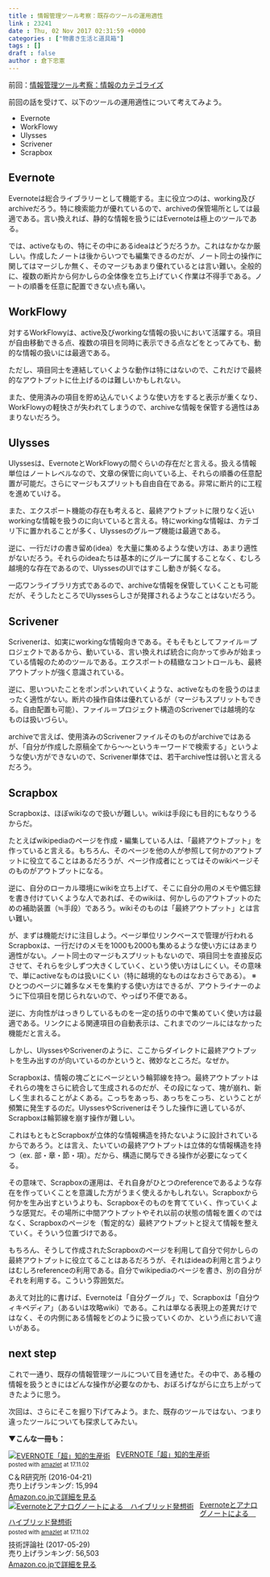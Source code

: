 ```yaml
---
title : 情報管理ツール考察：既存のツールの運用適性
link : 23241
date : Thu, 02 Nov 2017 02:31:59 +0000
categories : ["物書き生活と道具箱"]
tags : []
draft : false
author : 倉下忠憲
---
```


前回：<a href="https://rashita.net/blog/?p=23237">情報管理ツール考察：情報のカテゴライズ</a>

前回の話を受けて、以下のツールの運用適性について考えてみよう。

<ul>
<li>Evernote</li>
<li>WorkFlowy</li>
<li>Ulysses</li>
<li>Scrivener</li>
<li>Scrapbox</li>
</ul>

<h2>Evernote</h2>

Evernoteは総合ライブラリーとして機能する。主に役立つのは、working及びarchiveだろう。特に検索能力が優れているので、archiveの保管場所としては最適である。言い換えれば、静的な情報を扱うにはEvernoteは極上のツールである。

では、activeなもの、特にその中にあるideaはどうだろうか。これはなかなか厳しい。作成したノートは後からいつでも編集できるのだが、ノート同士の操作に関してはマージしか無く、そのマージもあまり優れているとは言い難い。全般的に、複数の断片から何かしらの全体像を立ち上げていく作業は不得手である。ノートの順番を任意に配置できない点も痛い。

<h2>WorkFlowy</h2>

対するWorkFlowyは、active及びworkingな情報の扱いにおいて活躍する。項目が自由移動できる点、複数の項目を同時に表示できる点などをとってみても、動的な情報の扱いには最適である。

ただし、項目同士を連結していくような動作は特にはないので、これだけで最終的なアウトプットに仕上げるのは難しいかもしれない。

また、使用済みの項目を貯め込んでいくような使い方をすると表示が重くなり、WorkFlowyの軽快さが失われてしまうので、archiveな情報を保管する適性はあまりないだろう。

<h2>Ulysses</h2>

Ulyssesは、EvernoteとWorkFlowyの間ぐらいの存在だと言える。扱える情報単位はノートレベルなので、文章の保管に向いている上、それらの順番の任意配置が可能だ。さらにマージもスプリットも自由自在である。非常に断片的に工程を進めていける。

また、エクスポート機能の存在も考えると、最終アウトプットに限りなく近いworkingな情報を扱うのに向いていると言える。特にworkingな情報は、カテゴリ下に置かれることが多く、Ulyssesのグループ機能は最適である。

逆に、一行だけの書き留め(idea）を大量に集めるような使い方は、あまり適性がないだろう。それらのideaたちは基本的にグループに属することなく、むしろ越境的な存在であるので、UlyssesのUIではすこし動きが鈍くなる。

一応ワンライブラリ方式であるので、archiveな情報を保管していくことも可能だが、そうしたところでUlyssesらしさが発揮されるようなことはないだろう。

<h2>Scrivener</h2>

Scrivenerは、如実にworkingな情報向きである。そもそもとしてファイル＝プロジェクトであるから、動いている、言い換えれば統合に向かって歩みが始まっている情報のためのツールである。エクスポートの精緻なコントロールも、最終アウトプットが強く意識されている。

逆に、思いついたことをポンポンいれていくような、activeなものを扱うのはまったく適性がない。断片の操作自体は優れているが（マージもスプリットもできる。自由配置も可能）、ファイル＝プロジェクト構造のScrivenerでは越境的なものは扱いづらい。

archiveで言えば、使用済みのScrivenerファイルそのものがarchiveではあるが、「自分が作成した原稿全てから〜〜というキーワードで検索する」というような使い方ができないので、Scrivener単体では、若干archive性は弱いと言えるだろう。

<h2>Scrapbox</h2>

Scrapboxは、ほぼwikiなので扱いが難しい。wikiは手段にも目的にもなりうるからだ。

たとえばwikipediaのページを作成・編集している人は、「最終アウトプット」を作っていると言える。もちろん、そのページを他の人が参照して何かのアウトプットに役立てることはあるだろうが、ページ作成者にとってはそのwikiページそのものがアウトプットになる。

逆に、自分のローカル環境にwikiを立ち上げて、そこに自分の用のメモや備忘録を書き付けていくような人であれば、そのwikiは、何かしらのアウトプットのための補助装置（≒手段）であろう。wikiそのものは「最終アウトプット」とは言い難い。

が、まずは機能だけに注目しよう。ページ単位リンクベースで管理が行われるScrapboxは、一行だけのメモを1000も2000も集めるような使い方にはあまり適性がない。ノート同士のマージもスプリットもないので、項目同士を直接反応させて、それらを少しずつ大きくしていく、という使い方はしにくい。その意味で、単にactiveなものは扱いにくい（特に越境的なものはなおさらである）。
※ひとつのページに雑多なメモを集約する使い方はできるが、アウトライナーのように下位項目を閉じられないので、やっぱり不便である。

逆に、方向性がはっきりしているものを一定の括りの中で集めていく使い方は最適である。リンクによる関連項目の自動表示は、これまでのツールにはなかった機能だと言える。

しかし、UlyssesやScrivenerのように、ここからダイレクトに最終アウトプットを生み出すのが向いているのかというと、微妙なところだ。なぜか。

Scrapboxは、情報の塊ごとにページという輪郭線を持つ。最終アウトプットはそれらの塊をさらに統合して生成されるのだが、その段になって、塊が崩れ、新しく生まれることがよくある。こっちをあっち、あっちをこっち、ということが頻繁に発生するのだ。UlyssesやScrivenerはそうした操作に適しているが、Scrapboxは輪郭線を崩す操作が難しい。

これはもともとScrapboxが立体的な情報構造を持たないように設計されているからであろう。とは言え、たいていの最終アウトプットは立体的な情報構造を持つ（ex. 部・章・節・項）。だから、構造に関与できる操作が必要になってくる。

その意味で、Scrapboxの運用は、それ自身がひとつのreferenceであるような存在を作っていくことを意識した方がうまく使えるかもしれない。Scrapboxから何かを生み出すというよりも、Scrapboxそのものを育てていく、作っていくような感覚だ。その場所に中間アウトプットやそれ以前の状態の情報を置くのではなく、Scrapboxのページを（暫定的な）最終アウトプットと捉えて情報を整えていく。そういう位置づけである。

もちろん、そうして作成されたScrapboxのページを利用して自分で何かしらの最終アウトプットに役立てることはあるだろうが、それはideaの利用と言うよりはむしろreferenceの利用である。自分でwikipediaのページを書き、別の自分がそれを利用する。こういう雰囲気だ。

あえて対比的に書けば、Evernoteは「自分グーグル」で、Scrapboxは「自分ウィキペディア」（あるいは攻略wiki）である。これは単なる表現上の差異だけではなく、その内側にある情報をどのように扱っていくのか、という点において違いがある。

<h2>next step</h2>

これで一通り、既存の情報管理ツールについて目を通せた。その中で、ある種の情報を扱うときにはどんな操作が必要なのかも、おぼろげながらに立ち上がってきたように思う。

次回は、さらにそこを掘り下げてみよう。また、既存のツールではない、つまり違ったツールについても探求してみたい。

<strong>▼こんな一冊も：</strong>

<div class="amazlet-box" style="margin-bottom:0px;"><div class="amazlet-image" style="float:left;margin:0px 12px 1px 0px;"><a href="http://www.amazon.co.jp/exec/obidos/ASIN/B01EL08HW2/rashita1000-22/ref=nosim/" name="amazletlink" target="_blank"><img src="https://images-fe.ssl-images-amazon.com/images/I/51i02uyvjAL._SL160_.jpg" alt="EVERNOTE「超」知的生産術" style="border: none;" /></a></div><div class="amazlet-info" style="line-height:120%; margin-bottom: 10px"><div class="amazlet-name" style="margin-bottom:10px;line-height:120%"><a href="http://www.amazon.co.jp/exec/obidos/ASIN/B01EL08HW2/rashita1000-22/ref=nosim/" name="amazletlink" target="_blank">EVERNOTE「超」知的生産術</a><div class="amazlet-powered-date" style="font-size:80%;margin-top:5px;line-height:120%">posted with <a href="http://www.amazlet.com/" title="amazlet" target="_blank">amazlet</a> at 17.11.02</div></div><div class="amazlet-detail">C＆R研究所 (2016-04-21)<br />売り上げランキング: 15,994<br /></div><div class="amazlet-sub-info" style="float: left;"><div class="amazlet-link" style="margin-top: 5px"><a href="http://www.amazon.co.jp/exec/obidos/ASIN/B01EL08HW2/rashita1000-22/ref=nosim/" name="amazletlink" target="_blank">Amazon.co.jpで詳細を見る</a></div></div></div><div class="amazlet-footer" style="clear: left"></div></div>

<div class="amazlet-box" style="margin-bottom:0px;"><div class="amazlet-image" style="float:left;margin:0px 12px 1px 0px;"><a href="http://www.amazon.co.jp/exec/obidos/ASIN/B0719S13KQ/rashita1000-22/ref=nosim/" name="amazletlink" target="_blank"><img src="https://images-fe.ssl-images-amazon.com/images/I/51iRTqdvRnL._SL160_.jpg" alt="Evernoteとアナログノートによる　ハイブリッド発想術" style="border: none;" /></a></div><div class="amazlet-info" style="line-height:120%; margin-bottom: 10px"><div class="amazlet-name" style="margin-bottom:10px;line-height:120%"><a href="http://www.amazon.co.jp/exec/obidos/ASIN/B0719S13KQ/rashita1000-22/ref=nosim/" name="amazletlink" target="_blank">Evernoteとアナログノートによる　ハイブリッド発想術</a><div class="amazlet-powered-date" style="font-size:80%;margin-top:5px;line-height:120%">posted with <a href="http://www.amazlet.com/" title="amazlet" target="_blank">amazlet</a> at 17.11.02</div></div><div class="amazlet-detail">技術評論社 (2017-05-29)<br />売り上げランキング: 56,503<br /></div><div class="amazlet-sub-info" style="float: left;"><div class="amazlet-link" style="margin-top: 5px"><a href="http://www.amazon.co.jp/exec/obidos/ASIN/B0719S13KQ/rashita1000-22/ref=nosim/" name="amazletlink" target="_blank">Amazon.co.jpで詳細を見る</a></div></div></div><div class="amazlet-footer" style="clear: left"></div></div>






